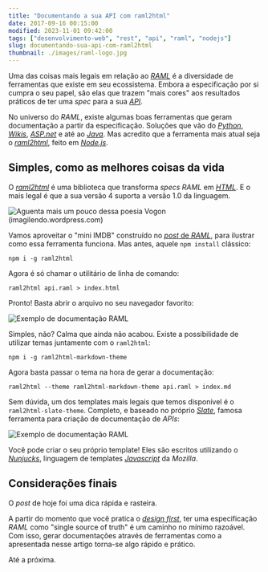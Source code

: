 ```yaml
---
title: "Documentando a sua API com raml2html"
date: 2017-09-16 00:15:00
modified: 2023-11-01 09:42:00
tags: ["desenvolvimento-web", "rest", "api", "raml", "nodejs"]
slug: documentando-sua-api-com-raml2html
thumbnail: ./images/raml-logo.jpg
---
```


Uma das coisas mais legais em relação ao [_RAML_](/tag/raml.html "Leia mais sobre RAML")
é a diversidade de ferramentas que existe em seu ecossistema.
Embora a especificação por si cumpra o seu papel, são elas que trazem
"mais cores" aos resultados práticos de ter uma _spec_ para a sua [_API_](/tag/api.html "Leia mais sobre API").

No universo do _RAML_, existe algumas boas ferramentas que geram documentação a partir da especificação.
Soluções que vão do [_Python_](https://github.com/spotify/ramlfications "Conheça o Ramlfications"),
[_Wikis_](https://github.com/jhitchcock/raml2wiki "Conheça o raml2wiki"),
[_ASP.net_](https://github.com/QuickenLoans/RAMLsharp "Leia mais sobre o RAMLsharp") e até ao
[_Java_](https://github.com/isaacloud/sdk-gen "Gere SDKs usando RAML"). Mas acredito
que a ferramenta mais atual seja o
[_raml2html_](https://github.com/raml2html/raml2html " RAML to HTML documentation generator"),
feito em [_Node.js_](/tag/nodejs.html "Leia mais sobre Node.js").

## Simples, como as melhores coisas da vida

O [_raml2html_](https://github.com/raml2html/raml2html "RAML to HTML documentation generator")
é uma biblioteca que transforma _specs_ _RAML_ em [_HTML_](/tag/html.html "Leia mais sobre HTML").
E o mais legal é que a sua versão 4 suporta a versão 1.0 da linguagem.

![Aguenta mais um pouco dessa poesia Vogon (imagilendo.wordpress.com)](/media/poesia-vogon.jpg "Aguenta mais um pouco dessa poesia Vogon (imagilendo.wordpress.com)")

Vamos aproveitar o "mini IMDB" construído no
[_post_ de _RAML_](/2017/01/31/ramilificando-as-suas-apis.html "Ramilificando as suas APIs"), para
ilustrar como essa ferramenta funciona. Mas antes, aquele `npm install` clássico:

```text
npm i -g raml2html
```

Agora é só chamar o utilitário de linha de comando:

```text
raml2html api.raml > index.html
```

Pronto! Basta abrir o arquivo no seu navegador favorito:

![Exemplo de documentação RAML](/media/raml2html-example.png "Exemplo de documentação RAML")

Simples, não? Calma que ainda não acabou. Existe a possibilidade de utilizar temas juntamente com o `raml2html`:

```text
npm i -g raml2html-markdown-theme
```

Agora basta passar o tema na hora de gerar a documentação:

```text
raml2html --theme raml2html-markdown-theme api.raml > index.md
```

Sem dúvida, um dos templates mais legais que temos disponível é o `raml2html-slate-theme`.
Completo, e baseado no próprio
[_Slate_](https://github.com/lord/slate "Beautiful static documentation for your API"),
famosa ferramenta para criação de documentação de _APIs_:

![Exemplo de documentação RAML](/media/raml2html-example-2.png "Exemplo de documentação RAML")

Você pode criar o seu próprio template! Eles são escritos utilizando o
[_Nunjucks_](https://mozilla.github.io/nunjucks/ " A rich and powerful templating language for JavaScript."),
linguagem de templates [_Javascript_](/tag/javascript.html "Leia mais sobre Javascript") da _Mozilla_.

## Considerações finais

O _post_ de hoje foi uma dica rápida e rasteira.

A partir do momento que você pratica o
[_design first_](https://swaggerhub.com/blog/api-design/design-first-or-code-first-api-development/ "Design First or Code First: What’s the Best Approach to API Development?"),
ter uma especificação _RAML_ como "single source of truth" é um caminho no mínimo razoável.
Com isso, gerar documentações através de ferramentas como a apresentada nesse artigo torna-se
algo rápido e prático.

Até a próxima.
